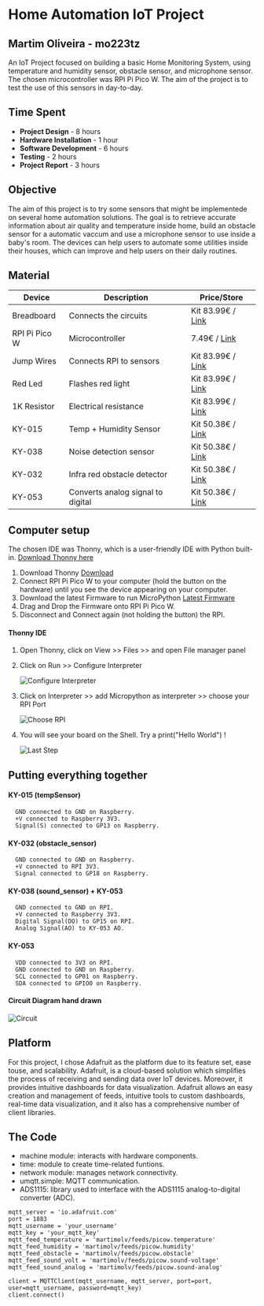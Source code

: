 # Home Automation IoT Project

## Martim Oliveira - mo223tz
An IoT Project focused on building a basic Home Monitoring System, using temperature and humidity sensor, obstacle sensor, and microphone sensor.  The chosen microcontroller was RPI Pi Pico W. The aim of the project is to test the use of this sensors in day-to-day. 


## Time Spent

- **Project Design** - 8 hours
- **Hardware Installation** - 1 hour
- **Software Development** - 6 hours
- **Testing** - 2 hours
- **Project Report** - 3 hours


## Objective 

The aim of this project is to try some sensors that might be implementede on several home automation solutions. The goal is to retrieve accurate information about air quality and temperature inside home, build an obstacle sensor for a automatic vaccum and use a microphone sensor to use inside a baby's room. The devices can help users to automate some utilities inside their houses, which can improve and help users on their daily routines. 

## Material

|  **Device**     |            **Description**           |      **Price/Store**          |
| --------------- | -------------------------------------|-------------------------------|          
|  Breadboard     | Connects the circuits                |  Kit 83.99€ / [Link](https://www.amazon.com/SunFounder-Raspberry-Beginners-Software-Engineer/dp/B093B9R6NL)  |
|  RPI Pi Pico W  | Microcontroller                      |  7.49€ / [Link](https://www.electrokit.com/en/raspberry-pi-pico-w) |
|  Jump Wires     | Connects RPI to sensors              |  Kit 83.99€ / [Link](https://www.amazon.com/SunFounder-Raspberry-Beginners-Software-Engineer/dp/B093B9R6NL)
|  Red Led        | Flashes red light                    |  Kit 83.99€ / [Link](https://www.amazon.com/SunFounder-Raspberry-Beginners-Software-Engineer/dp/B093B9R6NL)
|  1K Resistor    | Electrical resistance                |  Kit 83.99€ / [Link](https://www.amazon.com/SunFounder-Raspberry-Beginners-Software-Engineer/dp/B093B9R6NL)
|  KY-015         | Temp + Humidity Sensor               |  Kit 50.38€ / [Link](https://www.electrokit.com/en/sensor-kit-40-moduler)  |
|  KY-038         | Noise detection sensor               |  Kit 50.38€ / [Link](https://www.electrokit.com/en/sensor-kit-40-moduler)  |
|  KY-032         | Infra red obstacle detector          |  Kit 50.38€ / [Link](https://www.electrokit.com/en/sensor-kit-40-moduler)  |
|  KY-053         | Converts analog signal to digital    |  Kit 50.38€ / [Link](https://www.electrokit.com/en/sensor-kit-40-moduler)  |

## Computer setup

The chosen IDE was Thonny, which is a user-friendly IDE with Python built-in. [Download Thonny here](https://thonny.org/)
1. Download Thonny [Download](https://thonny.org/)
2. Connect RPI Pi Pico W to your computer (hold the button on the hardware) until you see the device appearing on your computer.
3. Download the latest Firmware to run MicroPython [Latest Firmware](https://micropython.org/download/RPI_PICO_W/)
4. Drag and Drop the Firmware onto RPI Pi Pico W.
5. Disconnect and Connect again (not holding the button) the RPI.

#### Thonny IDE
1. Open Thonny, click on View >> Files >> and open File manager panel
2. Click on Run >> Configure Interpreter

   ![Configure Interpreter](/HomeAutomation/Images/configInterp)
3. Click on Interpreter >> add Micropython as interpreter >> choose your RPI Port

   ![Choose RPI](/HomeAutomation/Images/chooseRPI)
4. You will see your board on the Shell. Try a print("Hello World") !

   ![Last Step](/HomeAutomation/Images/helloWorld)

## Putting everything together

   #### KY-015 (tempSensor)
      GND connected to GND on Raspberry.
      +V connected to Raspberry 3V3.
      Signal(S) connected to GP13 on Raspberry.
   #### KY-032 (obstacle_sensor)
      GND connected to GND on Raspberry.
      +V connected to RPI 3V3.
      Signal connected to GP18 on Raspberry.
   #### KY-038 (sound_sensor) + KY-053
      GND connected to GND on RPI.
      +V connected to Raspberry 3V3.
      Digital Signal(DO) to GP15 on RPI.
      Analog Signal(AO) to KY-053 AO.
   #### KY-053 
      VDD connected to 3V3 on RPI.
      GND connected to GND on Raspberry.
      SCL connected to GP01 on Raspberry.
      SDA connected to GPIO0 on Raspberry.

   #### Circuit Diagram hand drawn

   ![Circuit](/HomeAutomation/Images/circuit)

## Platform

For this project, I chose Adafruit as the platform due to its feature set, ease touse, and scalability. Adafruit, is a cloud-based solution which simplifies the process of receiving and sending data over IoT devices. Moreover, it provides intuitive dashboards for data visualization. 
Adafruit allows an easy creation and management of feeds, intuitive tools to custom dashboards, real-time data visualization, and it also has a comprehensive number of client libraries. 

## The Code

- machine module: interacts with hardware components.
- time: module to create time-related funtions.
- network module: manages network connectivity.
- umqtt.simple: MQTT communication.
- ADS1115: library used to interface with the ADS1115 analog-to-digital converter (ADC). 

```
mqtt_server = 'io.adafruit.com'
port = 1883
mqtt_username = 'your_username'
mqtt_key = 'your_mqtt_key'
mqtt_feed_temperature = 'martimolv/feeds/picow.temperature'
mqtt_feed_humidity = 'martimolv/feeds/picow.humidity'
mqtt_feed_obstacle = 'martimolv/feeds/picow.obstacle'
mqtt_feed_sound_volt = 'martimolv/feeds/picow.sound-voltage'
mqtt_feed_sound_analog = 'martimolv/feeds/picow.sound-analog'

client = MQTTClient(mqtt_username, mqtt_server, port=port, user=mqtt_username, password=mqtt_key)
client.connect()
```
